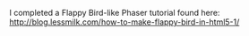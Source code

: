 I completed a Flappy Bird-like Phaser tutorial found here: http://blog.lessmilk.com/how-to-make-flappy-bird-in-html5-1/